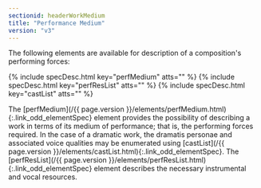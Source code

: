```yaml
---
sectionid: headerWorkMedium
title: "Performance Medium"
version: "v3"
---
```




The following elements are available for description of a composition's performing
forces:



{% include specDesc.html key="perfMedium" atts="" %}
{% include specDesc.html key="perfResList" atts="" %}
{% include specDesc.html key="castList" atts="" %}



The [perfMedium](/{{ page.version }}/elements/perfMedium.html){:.link_odd_elementSpec} element provides the possibility of describing a work
in terms of its medium of performance; that is, the performing forces required. In
the case
of a dramatic work, the dramatis personae and associated voice qualities may be enumerated
using [castList](/{{ page.version }}/elements/castList.html){:.link_odd_elementSpec}. The [perfResList](/{{ page.version }}/elements/perfResList.html){:.link_odd_elementSpec} element
describes the necessary instrumental and vocal resources.



